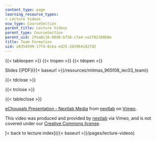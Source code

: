 ```yaml
---
content_type: page
learning_resource_types:
- Lecture Videos
ocw_type: CourseSection
parent_title: Lecture Videos
parent_type: CourseSection
parent_uid: 2fea8c16-00d0-bf58-c7a4-ce2f92360b8e
title: Team Formation
uid: a8354599-17f4-8cba-ed25-2029641827d2
---
```


{{< tableopen >}}
{{< tropen >}}
{{< tdopen >}}


Slides ([PDF]({{< baseurl >}}/resources/mitmas_965f08_lec03_team))


{{< tdclose >}}

{{< trclose >}}

{{< tableclose >}}

[eChoupals Presentation - Nextlab Media](https://vimeo.com/5337368) from [nextlab](https://vimeo.com/5337368) on [Vimeo](https://vimeo.com).

This video was produced and provided by [nextlab](http://vimeo.com/nextlab) via Vimeo, and is not covered under our [Creative Commons license](/terms/#cc).

[\< back to lecture index]({{< baseurl >}}/pages/lecture-videos)